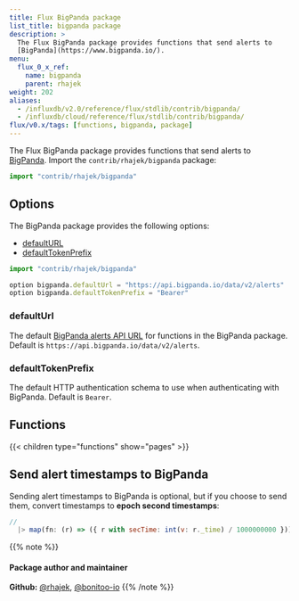```yaml
---
title: Flux BigPanda package
list_title: bigpanda package
description: >
  The Flux BigPanda package provides functions that send alerts to
  [BigPanda](https://www.bigpanda.io/).
menu:
  flux_0_x_ref:
    name: bigpanda
    parent: rhajek
weight: 202
aliases:
  - /influxdb/v2.0/reference/flux/stdlib/contrib/bigpanda/
  - /influxdb/cloud/reference/flux/stdlib/contrib/bigpanda/
flux/v0.x/tags: [functions, bigpanda, package]
---
```


The Flux BigPanda package provides functions that send alerts to
[BigPanda](https://www.bigpanda.io/).
Import the `contrib/rhajek/bigpanda` package:

```js
import "contrib/rhajek/bigpanda"
```

## Options
The BigPanda package provides the following options:

- [defaultURL](#defaulturl)
- [defaultTokenPrefix](#defaulttokenprefix)

```js
import "contrib/rhajek/bigpanda"

option bigpanda.defaultUrl = "https://api.bigpanda.io/data/v2/alerts"
option bigpanda.defaultTokenPrefix = "Bearer"
```

### defaultUrl
The default [BigPanda alerts API URL](https://docs.bigpanda.io/reference#alerts-how-it-works)
for functions in the BigPanda package.
Default is `https://api.bigpanda.io/data/v2/alerts`.

### defaultTokenPrefix
The default HTTP authentication schema to use when authenticating with BigPanda.
Default is `Bearer`.

## Functions
{{< children type="functions" show="pages" >}}

## Send alert timestamps to BigPanda
Sending alert timestamps to BigPanda is optional, but if you choose to send them,
convert timestamps to **epoch second timestamps**:

```js
//
  |> map(fn: (r) => ({ r with secTime: int(v: r._time) / 1000000000 }))
```

{{% note %}}
#### Package author and maintainer
**Github:** [@rhajek](https://github.com/rhajek), [@bonitoo-io](https://github.com/bonitoo-io)
{{% /note %}}
